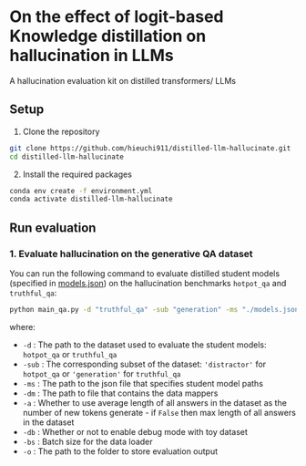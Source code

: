 # On the effect of logit-based Knowledge distillation on hallucination in LLMs
A hallucination evaluation kit on distilled transformers/ LLMs

## Setup
1. Clone the repository
```bash
git clone https://github.com/hieuchi911/distilled-llm-hallucinate.git
cd distilled-llm-hallucinate
```
2. Install the required packages
```bash
conda env create -f environment.yml
conda activate distilled-llm-hallucinate
```

## Run evaluation

### 1. Evaluate hallucination on the generative QA dataset
You can run the following command to evaluate distilled student models (specified in [models.json](models.json)) on the hallucination benchmarks `hotpot_qa` and `truthful_qa`:
```bash
python main_qa.py -d "truthful_qa" -sub "generation" -ms "./models.json" -db -dm "./data_map.py" -bs 32 -o "./eval_results"
```
where:
- `-d`     :        The path to the dataset used to evaluate the student models: `hotpot_qa` or `truthful_qa`
- `-sub`   :      The corresponding subset of the dataset: `'distractor'` for `hotpot_qa` or `'generation'` for `truthful_qa`
- `-ms`    :       The path to the json file that specifies student model paths
- `-dm`    :       The path to file that contains the data mappers
- `-a`     :        Whether to use average length of all answers in the dataset as the number of new tokens generate - if `False` then max length of all answers in the dataset
- `-db`    :       Whether or not to enable debug mode with toy dataset
- `-bs`    :       Batch size for the data loader
- `-o`     :        The path to the folder to store evaluation output